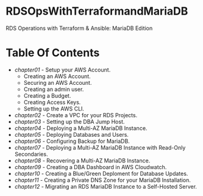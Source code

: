# RDSOpsWithTerraformandMariaDB
RDS Operations with Terraform & Ansible: MariaDB Edition

# Table Of Contents

* *chapter01* - Setup your AWS Account.
  * Creating an AWS Account.
  * Securing an AWS Account.
  * Creating an admin user.
  * Creating a Budget.
  * Creating Access Keys.
  * Setting up the AWS CLI.
* *chapter02* - Create a VPC for your RDS Projects.
* *chapter03* - Setting up the DBA Jump Host.
* *chapter04* - Deploying a Multi-AZ MariaDB Instance.
* *chapter05* - Deploying Databases and Users.
* *chapter06* - Configuring Backup for MariaDB.
* *chapter07* - Deploying a Multi-AZ MariaDB Instance with Read-Only Secondaries.
* *chapter08* - Recovering a Multi-AZ MariaDB Instance.
* *chapter09* - Creating a DBA Dashboard in AWS Cloudwatch.
* *chapter10* - Creating a Blue/Green Deploment for Database Updates.
* *chapter11* - Creating a Private DNS Zone for your MariaDB Installation.
* *chapter12* - Migrating an RDS MariaDB Instance to a Self-Hosted Server.
